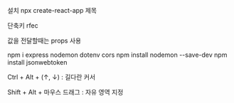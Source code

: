 설치 
npx create-react-app 제목

단축키
rfec

값을 전달할때는 
props 사용

npm i express nodemon dotenv cors
npm install nodemon --save-dev
npm install jsonwebtoken

Ctrl + Alt + (↑, ↓) : 길다란 커서

Shift + Alt + 마우스 드래그 : 자유 영역 지정
